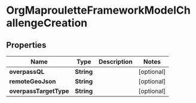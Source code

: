 # OrgMaprouletteFrameworkModelChallengeCreation

## Properties
Name | Type | Description | Notes
------------ | ------------- | ------------- | -------------
**overpassQL** | **String** |  |  [optional]
**remoteGeoJson** | **String** |  |  [optional]
**overpassTargetType** | **String** |  |  [optional]
